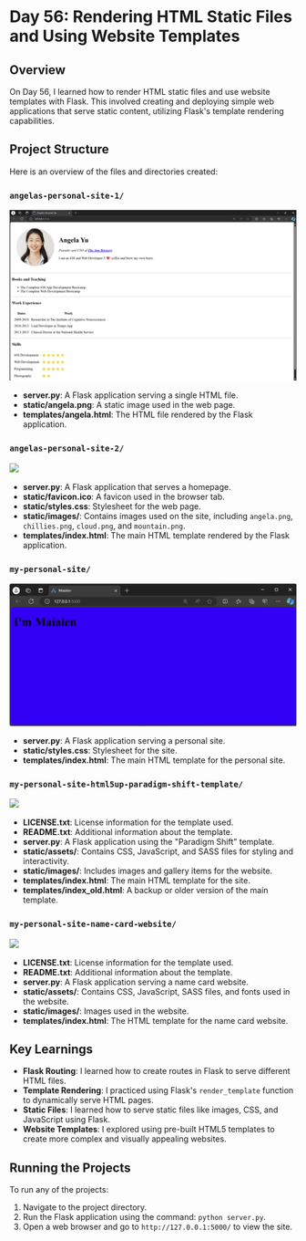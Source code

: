 # Day 56: Rendering HTML Static Files and Using Website Templates

## Overview
On Day 56, I learned how to render HTML static files and use website templates with Flask. This involved creating and deploying simple web applications that serve static content, utilizing Flask's template rendering capabilities.

## Project Structure
Here is an overview of the files and directories created:

### `angelas-personal-site-1/`

![](./img/01.png)

- **server.py**: A Flask application serving a single HTML file.
- **static/angela.png**: A static image used in the web page.
- **templates/angela.html**: The HTML file rendered by the Flask application.

### `angelas-personal-site-2/`

![](./img/02.gif)

- **server.py**: A Flask application that serves a homepage.
- **static/favicon.ico**: A favicon used in the browser tab.
- **static/styles.css**: Stylesheet for the web page.
- **static/images/**: Contains images used on the site, including `angela.png`, `chillies.png`, `cloud.png`, and `mountain.png`.
- **templates/index.html**: The main HTML template rendered by the Flask application.

### `my-personal-site/`

![](./img/03.png)

- **server.py**: A Flask application serving a personal site.
- **static/styles.css**: Stylesheet for the site.
- **templates/index.html**: The main HTML template for the personal site.

### `my-personal-site-html5up-paradigm-shift-template/`

![](./img/04.gif)

- **LICENSE.txt**: License information for the template used.
- **README.txt**: Additional information about the template.
- **server.py**: A Flask application using the "Paradigm Shift" template.
- **static/assets/**: Contains CSS, JavaScript, and SASS files for styling and interactivity.
- **static/images/**: Includes images and gallery items for the website.
- **templates/index.html**: The main HTML template for the site.
- **templates/index_old.html**: A backup or older version of the main template.

### `my-personal-site-name-card-website/`

![](./img/05.gif)

- **LICENSE.txt**: License information for the template used.
- **README.txt**: Additional information about the template.
- **server.py**: A Flask application serving a name card website.
- **static/assets/**: Contains CSS, JavaScript, SASS files, and fonts used in the website.
- **static/images/**: Images used in the website.
- **templates/index.html**: The HTML template for the name card website.

## Key Learnings
- **Flask Routing**: I learned how to create routes in Flask to serve different HTML files.
- **Template Rendering**: I practiced using Flask's `render_template` function to dynamically serve HTML pages.
- **Static Files**: I learned how to serve static files like images, CSS, and JavaScript using Flask.
- **Website Templates**: I explored using pre-built HTML5 templates to create more complex and visually appealing websites.

## Running the Projects
To run any of the projects:
1. Navigate to the project directory.
2. Run the Flask application using the command: `python server.py`.
3. Open a web browser and go to `http://127.0.0.1:5000/` to view the site.
